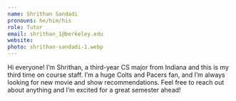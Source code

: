 ```yaml
---
name: Shrithan Sandadi
pronouns: he/him/his
role: Tutor
email: shrithan_1@berkeley.edu
website: 
photo: shrithan-sandadi-1.webp
---
```


Hi everyone! I’m Shrithan, a third-year CS major from Indiana and this is my third time on course staff. I’m a huge Colts and Pacers fan, and I’m always looking for new movie and show recommendations. Feel free to reach out about anything and I’m excited for a great semester ahead!